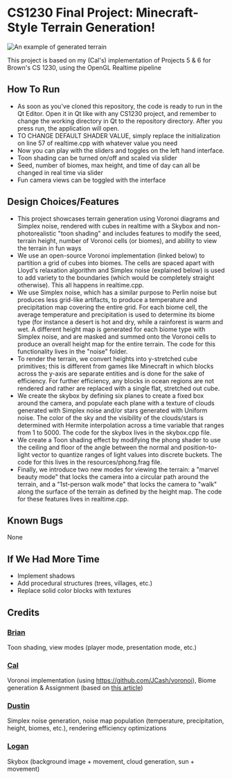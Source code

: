 # CS1230 Final Project: Minecraft-Style Terrain Generation!

![An example of generated terrain](readmebanner?raw=true)

This project is based on my (Cal's) implementation of Projects 5 & 6 for Brown's CS 1230, using the OpenGL Realtime pipeline

## How To Run
- As soon as you've cloned this repository, the code is ready to run in the Qt Editor. Open it in Qt like with any CS1230 project, and remember to change the working directory in Qt to the repository directory. After you press run, the application will open.
- TO CHANGE DEFAULT SHADER VALUE, simply replace the initialization on line 57 of realtime.cpp with whatever value you need
- Now you can play with the sliders and toggles on the left hand interface.
- Toon shading can be turned on/off and scaled via slider
- Seed, number of biomes, max height, and time of day can all be changed in real time via slider
- Fun camera views can be toggled with the interface

## Design Choices/Features
- This project showcases terrain generation using Voronoi diagrams and Simplex noise, rendered with cubes in realtime with a Skybox and non-photorealistic "toon shading" and includes features to modify the seed, terrain height, number of Voronoi cells (or biomes), and ability to view the terrain in fun ways
- We use an open-source Voronoi implementation (linked below) to partition a grid of cubes into biomes. The cells are spaced apart with Lloyd's relaxation algorithm and Simplex noise (explained below) is used to add variety to the boundaries (which would be completely straight otherwise). This all happens in realtime.cpp.
- We use Simplex noise, which has a similar purpose to Perlin noise but produces less grid-like artifacts, to produce a temperature and precipitation map covering the entire grid. For each biome cell, the average temperature and precipitation is used to determine its biome type (for instance a desert is hot and dry, while a rainforest is warm and wet. A different height map is generated for each biome type with Simplex noise, and are masked and summed onto the Voronoi cells to produce an overall height map for the entire terrain. The code for this functionality lives in the "noise" folder.
- To render the terrain, we convert heights into y-stretched cube primitives; this is different from games like Minecraft in which blocks across the y-axis are separate entities and is done for the sake of efficiency. For further efficiency, any blocks in ocean regions are not rendered and rather are replaced with a single flat, stretched out cube.
- We create the skybox by defining six planes to create a fixed box around the camera, and populate each plane with a texture of clouds generated with Simplex noise and/or stars generated with Uniform noise. The color of the sky and the visibility of the clouds/stars is determined with Hermite interpolation across a time variable that ranges from 1 to 5000. The code for the skybox lives in the skybox.cpp file.
- We create a Toon shading effect by modifying the phong shader to use the ceiling and floor of the angle between the normal and position-to-light vector to quantize ranges of light values into discrete buckets. The code for this lives in the resources/phong.frag file.
- Finally, we introduce two new modes for viewing the terrain: a "marvel beauty mode" that locks the camera into a circular path around the terrain, and a "1st-person walk mode" that locks the camera to "walk" along the surface of the terrain as defined by the height map. The code for these features lives in realtime.cpp.

## Known Bugs
None

## If We Had More Time
- Implement shadows
- Add procedural structures (trees, villages, etc.)
- Replace solid color blocks with textures

## Credits
### [Brian](https://github.com/Brian-han77)
Toon shading, view modes (player mode, presentation mode, etc.)
### [Cal](https://github.com/CalNightingale)
Voronoi implementation (using https://github.com/JCash/voronoi), Biome generation & Assignment
(based on [this article](https://towardsdatascience.com/replicating-minecraft-world-generation-in-python-1b491bc9b9a4))
### [Dustin](https://github.com/dustin-wu)
Simplex noise generation, noise map population (temperature, precipitation, height, biomes, etc.), rendering efficiency optimizations
### [Logan](https://github.com/lmb2lmb)
Skybox (background image + movement, cloud generation, sun + movement)
